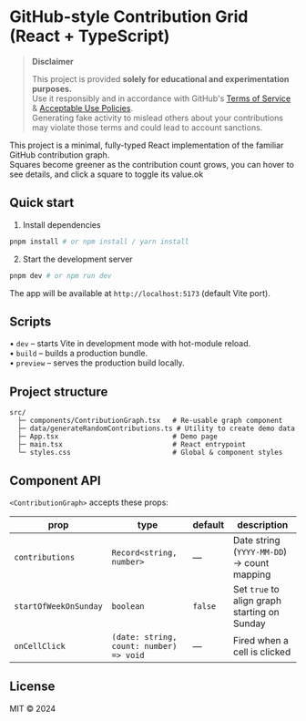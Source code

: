 # GitHub-style Contribution Grid (React + TypeScript)

> **Disclaimer**
>
> This project is provided **solely for educational and experimentation purposes.**  
> Use it responsibly and in accordance with GitHub's [Terms of Service](https://docs.github.com/en/site-policy/github-terms/github-terms-of-service) & [Acceptable Use Policies](https://docs.github.com/en/site-policy/acceptable-use-policies/github-acceptable-use-policies).  
> Generating fake activity to mislead others about your contributions may violate those terms and could lead to account sanctions.

This project is a minimal, fully-typed React implementation of the familiar GitHub contribution graph.  
Squares become greener as the contribution count grows, you can hover to see details, and click a square to toggle its value.ok

## Quick start

1. Install dependencies

```bash
pnpm install # or npm install / yarn install
```

2. Start the development server

```bash
pnpm dev # or npm run dev
```

The app will be available at `http://localhost:5173` (default Vite port).

## Scripts

• `dev` – starts Vite in development mode with hot-module reload.  
• `build` – builds a production bundle.  
• `preview` – serves the production build locally.

## Project structure

```
src/
  ├─ components/ContributionGraph.tsx   # Re-usable graph component
  ├─ data/generateRandomContributions.ts # Utility to create demo data
  ├─ App.tsx                            # Demo page
  ├─ main.tsx                           # React entrypoint
  └─ styles.css                         # Global & component styles
```

## Component API

`<ContributionGraph>` accepts these props:

| prop                | type                                   | default | description                                   |
|---------------------|----------------------------------------|---------|-----------------------------------------------|
| `contributions`     | `Record<string, number>`               | —       | Date string (`YYYY-MM-DD`) → count mapping    |
| `startOfWeekOnSunday` | `boolean`                            | `false` | Set `true` to align graph starting on Sunday  |
| `onCellClick`       | `(date: string, count: number) => void`| —       | Fired when a cell is clicked                  |

## License

MIT © 2024 